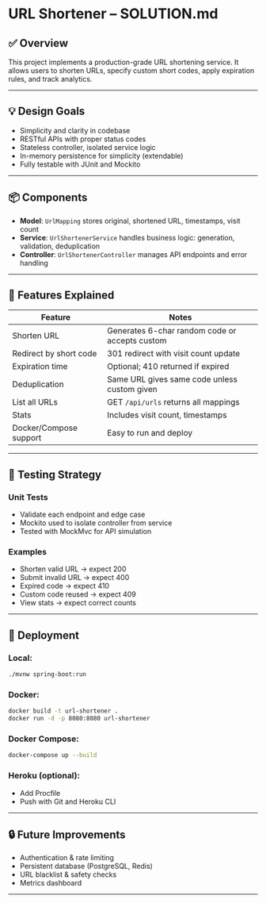 # URL Shortener – SOLUTION.md

## ✅ Overview

This project implements a production-grade URL shortening service. It allows users to shorten URLs, specify custom short codes, apply expiration rules, and track analytics.

---

## 💡 Design Goals

- Simplicity and clarity in codebase
- RESTful APIs with proper status codes
- Stateless controller, isolated service logic
- In-memory persistence for simplicity (extendable)
- Fully testable with JUnit and Mockito

---

## 📦 Components

- **Model**: `UrlMapping` stores original, shortened URL, timestamps, visit count
- **Service**: `UrlShortenerService` handles business logic: generation, validation, deduplication
- **Controller**: `UrlShortenerController` manages API endpoints and error handling

---

## 🔁 Features Explained

| Feature                  | Notes                                           |
|--------------------------|-------------------------------------------------|
| Shorten URL              | Generates 6-char random code or accepts custom |
| Redirect by short code   | 301 redirect with visit count update           |
| Expiration time          | Optional; 410 returned if expired              |
| Deduplication            | Same URL gives same code unless custom given   |
| List all URLs            | GET `/api/urls` returns all mappings           |
| Stats                    | Includes visit count, timestamps               |
| Docker/Compose support   | Easy to run and deploy                         |

---

## 🧪 Testing Strategy

### Unit Tests
- Validate each endpoint and edge case
- Mockito used to isolate controller from service
- Tested with MockMvc for API simulation

### Examples
- Shorten valid URL → expect 200
- Submit invalid URL → expect 400
- Expired code → expect 410
- Custom code reused → expect 409
- View stats → expect correct counts

---

## 🚀 Deployment

### Local:
```bash
./mvnw spring-boot:run
```

### Docker:
```bash
docker build -t url-shortener .
docker run -d -p 8080:8080 url-shortener
```

### Docker Compose:
```bash
docker-compose up --build
```

### Heroku (optional):
- Add Procfile
- Push with Git and Heroku CLI

---

## 🔒 Future Improvements

- Authentication & rate limiting
- Persistent database (PostgreSQL, Redis)
- URL blacklist & safety checks
- Metrics dashboard

---

